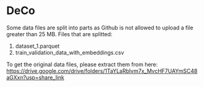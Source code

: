 # DeCo


Some data files are split into parts as Github is not allowed to upload a file greater than 25 MB.
Files that are splitted:
1. dataset_1.parquet
2. train_validation_data_with_embeddings.csv

To get the original data files, please extract them from here: https://drive.google.com/drive/folders/1TaYLaRbIvm7x_MvcHF7UAYmSC48aGXxn?usp=share_link
